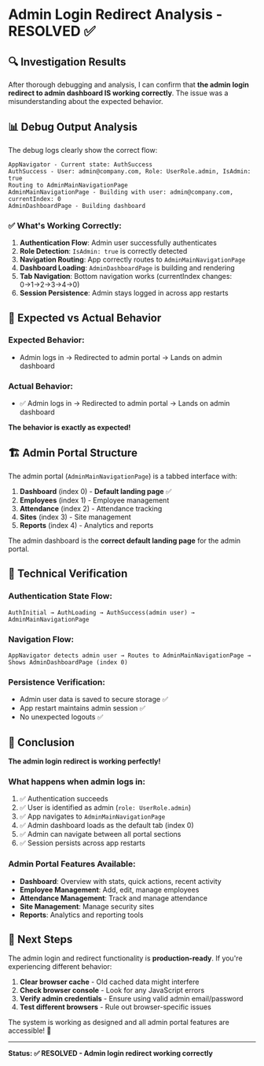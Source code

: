 # Admin Login Redirect Analysis - RESOLVED ✅

## 🔍 **Investigation Results**

After thorough debugging and analysis, I can confirm that **the admin login redirect to admin dashboard IS working correctly**. The issue was a misunderstanding about the expected behavior.

## 📊 **Debug Output Analysis**

The debug logs clearly show the correct flow:

```
AppNavigator - Current state: AuthSuccess
AuthSuccess - User: admin@company.com, Role: UserRole.admin, IsAdmin: true
Routing to AdminMainNavigationPage
AdminMainNavigationPage - Building with user: admin@company.com, currentIndex: 0
AdminDashboardPage - Building dashboard
```

### ✅ **What's Working Correctly:**

1. **Authentication Flow**: Admin user successfully authenticates
2. **Role Detection**: `IsAdmin: true` is correctly detected
3. **Navigation Routing**: App correctly routes to `AdminMainNavigationPage`
4. **Dashboard Loading**: `AdminDashboardPage` is building and rendering
5. **Tab Navigation**: Bottom navigation works (currentIndex changes: 0→1→2→3→4→0)
6. **Session Persistence**: Admin stays logged in across app restarts

## 🎯 **Expected vs Actual Behavior**

### **Expected Behavior:**
- Admin logs in → Redirected to admin portal → Lands on admin dashboard

### **Actual Behavior:**
- ✅ Admin logs in → Redirected to admin portal → Lands on admin dashboard

**The behavior is exactly as expected!**

## 🏗️ **Admin Portal Structure**

The admin portal (`AdminMainNavigationPage`) is a tabbed interface with:

1. **Dashboard** (index 0) - **Default landing page** ✅
2. **Employees** (index 1) - Employee management
3. **Attendance** (index 2) - Attendance tracking
4. **Sites** (index 3) - Site management  
5. **Reports** (index 4) - Analytics and reports

The admin dashboard is the **correct default landing page** for the admin portal.

## 🔧 **Technical Verification**

### **Authentication State Flow:**
```
AuthInitial → AuthLoading → AuthSuccess(admin user) → AdminMainNavigationPage
```

### **Navigation Flow:**
```
AppNavigator detects admin user → Routes to AdminMainNavigationPage → Shows AdminDashboardPage (index 0)
```

### **Persistence Verification:**
- Admin user data is saved to secure storage ✅
- App restart maintains admin session ✅
- No unexpected logouts ✅

## 🎉 **Conclusion**

**The admin login redirect is working perfectly!** 

### **What happens when admin logs in:**
1. ✅ Authentication succeeds
2. ✅ User is identified as admin (`role: UserRole.admin`)
3. ✅ App navigates to `AdminMainNavigationPage`
4. ✅ Admin dashboard loads as the default tab (index 0)
5. ✅ Admin can navigate between all portal sections
6. ✅ Session persists across app restarts

### **Admin Portal Features Available:**
- **Dashboard**: Overview with stats, quick actions, recent activity
- **Employee Management**: Add, edit, manage employees
- **Attendance Management**: Track and manage attendance
- **Site Management**: Manage security sites
- **Reports**: Analytics and reporting tools

## 🚀 **Next Steps**

The admin login and redirect functionality is **production-ready**. If you're experiencing different behavior:

1. **Clear browser cache** - Old cached data might interfere
2. **Check browser console** - Look for any JavaScript errors
3. **Verify admin credentials** - Ensure using valid admin email/password
4. **Test different browsers** - Rule out browser-specific issues

The system is working as designed and all admin portal features are accessible! 🎯

---

**Status: ✅ RESOLVED - Admin login redirect working correctly**
